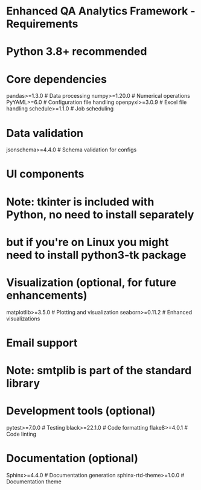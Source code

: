 # Enhanced QA Analytics Framework - Requirements
# Python 3.8+ recommended

# Core dependencies
pandas>=1.3.0         # Data processing
numpy>=1.20.0         # Numerical operations
PyYAML>=6.0           # Configuration file handling
openpyxl>=3.0.9       # Excel file handling
schedule>=1.1.0       # Job scheduling

# Data validation
jsonschema>=4.4.0     # Schema validation for configs

# UI components
# Note: tkinter is included with Python, no need to install separately
# but if you're on Linux you might need to install python3-tk package

# Visualization (optional, for future enhancements)
matplotlib>=3.5.0     # Plotting and visualization
seaborn>=0.11.2       # Enhanced visualizations 

# Email support
# Note: smtplib is part of the standard library

# Development tools (optional)
pytest>=7.0.0         # Testing
black>=22.1.0         # Code formatting
flake8>=4.0.1         # Code linting

# Documentation (optional)
Sphinx>=4.4.0         # Documentation generation
sphinx-rtd-theme>=1.0.0  # Documentation theme
